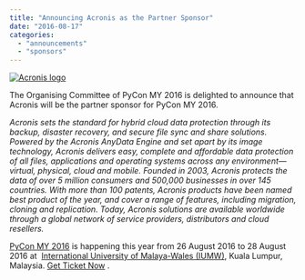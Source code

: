 ```yaml
---
title: "Announcing Acronis as the Partner Sponsor"
date: "2016-08-17"
categories:
  - "announcements"
  - "sponsors"
---
```


[![Acronis logo](images/acronis-logo.png)](/archived-images/acronis-logo.png)

The Organising Committee of PyCon MY 2016 is delighted to announce that Acronis will be the partner sponsor for PyCon MY 2016.

_Acronis sets the standard for hybrid cloud data protection through its backup, disaster recovery, and secure file sync and share solutions. Powered by the Acronis AnyData Engine and set apart by its image technology, Acronis delivers easy, complete and affordable data protection of all files, applications and operating systems across any environment—virtual, physical, cloud and mobile. Founded in 2003, Acronis protects the data of over 5 million consumers and 500,000 businesses in over 145 countries. With more than 100 patents, Acronis products have been named best product of the year, and cover a range of features, including migration, cloning and replication. Today, Acronis solutions are available worldwide through a global network of service providers, distributors and cloud resellers._

[PyCon MY 2016](https://pycon.my/2016/02/06/pycon-my-2016-venues-and-dates/) is happening this year from 26 August 2016 to 28 August 2016 at  [International University of Malaya-Wales (IUMW)](http://www.iumw.edu.my/), Kuala Lumpur, Malaysia. [Get Ticket Now](https://peatix.com/sales/event/162223/tickets) .
